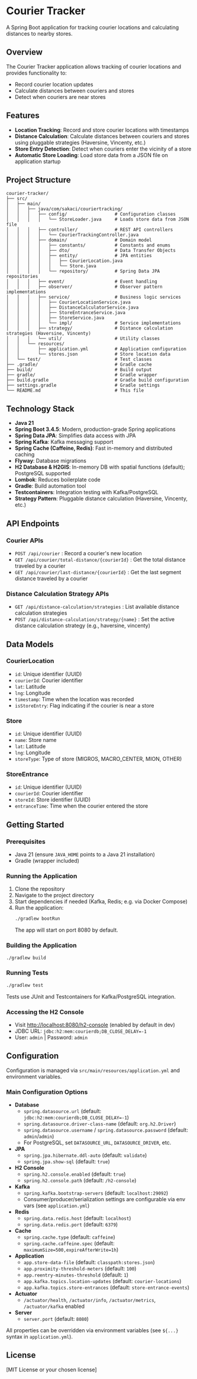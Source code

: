 # Courier Tracker

A Spring Boot application for tracking courier locations and calculating distances to nearby stores.

## Overview

The Courier Tracker application allows tracking of courier locations and provides functionality to:
- Record courier location updates
- Calculate distances between couriers and stores
- Detect when couriers are near stores

## Features

- **Location Tracking**: Record and store courier locations with timestamps
- **Distance Calculation**: Calculate distances between couriers and stores using pluggable strategies (Haversine, Vincenty, etc.)
- **Store Entry Detection**: Detect when couriers enter the vicinity of a store
- **Automatic Store Loading**: Load store data from a JSON file on application startup

## Project Structure

```
courier-tracker/
├── src/
│   ├── main/
│   │   ├── java/com/sakaci/couriertracking/
│   │   │   ├── config/                  # Configuration classes
│   │   │   │   └── StoreLoader.java     # Loads store data from JSON file
│   │   │   ├── controller/              # REST API controllers
│   │   │   │   └── CourierTrackingController.java
│   │   │   ├── domain/                  # Domain model
│   │   │   │   ├── constants/           # Constants and enums
│   │   │   │   ├── dto/                 # Data Transfer Objects
│   │   │   │   ├── entity/              # JPA entities
│   │   │   │   │   ├── CourierLocation.java
│   │   │   │   │   └── Store.java
│   │   │   │   └── repository/          # Spring Data JPA repositories
│   │   │   ├── event/                   # Event handling
│   │   │   ├── observer/                # Observer pattern implementations
│   │   │   ├── service/                 # Business logic services
│   │   │   │   ├── CourierLocationService.java
│   │   │   │   ├── DistanceCalculatorService.java
│   │   │   │   ├── StoreEntranceService.java
│   │   │   │   ├── StoreService.java
│   │   │   │   └── impl/                # Service implementations
│   │   │   ├── strategy/                # Distance calculation strategies (Haversine, Vincenty)
│   │   │   └── util/                    # Utility classes
│   │   └── resources/
│   │       ├── application.yml          # Application configuration
│   │       └── stores.json              # Store location data
│   └── test/                            # Test classes
├── .gradle/                             # Gradle cache
├── build/                               # Build output
├── gradle/                              # Gradle wrapper
├── build.gradle                         # Gradle build configuration
├── settings.gradle                      # Gradle settings
└── README.md                            # This file
```

## Technology Stack

- **Java 21**
- **Spring Boot 3.4.5**: Modern, production-grade Spring applications
- **Spring Data JPA**: Simplifies data access with JPA
- **Spring Kafka**: Kafka messaging support
- **Spring Cache (Caffeine, Redis)**: Fast in-memory and distributed caching
- **Flyway**: Database migrations
- **H2 Database & H2GIS**: In-memory DB with spatial functions (default); PostgreSQL supported
- **Lombok**: Reduces boilerplate code
- **Gradle**: Build automation tool
- **Testcontainers**: Integration testing with Kafka/PostgreSQL
- **Strategy Pattern**: Pluggable distance calculation (Haversine, Vincenty, etc.)

## API Endpoints

### Courier APIs
- `POST /api/courier` : Record a courier's new location
- `GET /api/courier/total-distance/{courierId}` : Get the total distance traveled by a courier
- `GET /api/courier/last-distance/{courierId}` : Get the last segment distance traveled by a courier

### Distance Calculation Strategy APIs
- `GET /api/distance-calculation/strategies` : List available distance calculation strategies
- `POST /api/distance-calculation/strategy/{name}` : Set the active distance calculation strategy (e.g., haversine, vincenty)

## Data Models

### CourierLocation
- `id`: Unique identifier (UUID)
- `courierId`: Courier identifier
- `lat`: Latitude
- `lng`: Longitude
- `timestamp`: Time when the location was recorded
- `isStoreEntry`: Flag indicating if the courier is near a store

### Store
- `id`: Unique identifier (UUID)
- `name`: Store name
- `lat`: Latitude
- `lng`: Longitude
- `storeType`: Type of store (MIGROS, MACRO_CENTER, MION, OTHER)

### StoreEntrance
- `id`: Unique identifier (UUID)
- `courierId`: Courier identifier
- `storeId`: Store identifier (UUID)
- `entranceTime`: Time when the courier entered the store

## Getting Started

### Prerequisites
- Java 21 (ensure `JAVA_HOME` points to a Java 21 installation)
- Gradle (wrapper included)

### Running the Application
1. Clone the repository
2. Navigate to the project directory
3. Start dependencies if needed (Kafka, Redis; e.g. via Docker Compose)
4. Run the application:
   ```sh
   ./gradlew bootRun
   ```
   The app will start on port 8080 by default.

### Building the Application
```sh
./gradlew build
```

### Running Tests
```sh
./gradlew test
```
Tests use JUnit and Testcontainers for Kafka/PostgreSQL integration.

### Accessing the H2 Console
- Visit [http://localhost:8080/h2-console](http://localhost:8080/h2-console) (enabled by default in dev)
- JDBC URL: `jdbc:h2:mem:courierdb;DB_CLOSE_DELAY=-1`
- User: `admin` | Password: `admin`

## Configuration

Configuration is managed via `src/main/resources/application.yml` and environment variables.

### Main Configuration Options

- **Database**
  - `spring.datasource.url` (default: `jdbc:h2:mem:courierdb;DB_CLOSE_DELAY=-1`)
  - `spring.datasource.driver-class-name` (default: `org.h2.Driver`)
  - `spring.datasource.username` / `spring.datasource.password` (default: `admin`/`admin`)
  - For PostgreSQL, set `DATASOURCE_URL`, `DATASOURCE_DRIVER`, etc.
- **JPA**
  - `spring.jpa.hibernate.ddl-auto` (default: `validate`)
  - `spring.jpa.show-sql` (default: `true`)
- **H2 Console**
  - `spring.h2.console.enabled` (default: `true`)
  - `spring.h2.console.path` (default: `/h2-console`)
- **Kafka**
  - `spring.kafka.bootstrap-servers` (default: `localhost:29092`)
  - Consumer/producer/serialization settings are configurable via env vars (see `application.yml`)
- **Redis**
  - `spring.data.redis.host` (default: `localhost`)
  - `spring.data.redis.port` (default: `6379`)
- **Cache**
  - `spring.cache.type` (default: `caffeine`)
  - `spring.cache.caffeine.spec` (default: `maximumSize=500,expireAfterWrite=1h`)
- **Application**
  - `app.store-data-file` (default: `classpath:stores.json`)
  - `app.proximity-threshold-meters` (default: `100`)
  - `app.reentry-minutes-threshold` (default: `1`)
  - `app.kafka.topics.location-updates` (default: `courier-locations`)
  - `app.kafka.topics.store-entrances` (default: `store-entrance-events`)
- **Actuator**
  - `/actuator/health`, `/actuator/info`, `/actuator/metrics`, `/actuator/kafka` enabled
- **Server**
  - `server.port` (default: `8080`)

All properties can be overridden via environment variables (see `${...}` syntax in `application.yml`).

## License

[MIT License or your chosen license]
